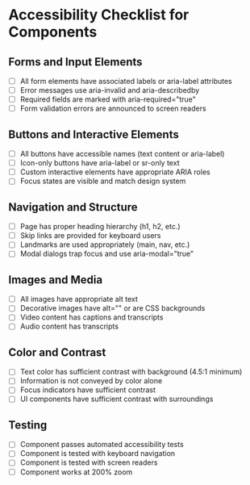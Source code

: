 # Accessibility Checklist for Components

## Forms and Input Elements
- [ ] All form elements have associated labels or aria-label attributes
- [ ] Error messages use aria-invalid and aria-describedby
- [ ] Required fields are marked with aria-required="true"
- [ ] Form validation errors are announced to screen readers

## Buttons and Interactive Elements
- [ ] All buttons have accessible names (text content or aria-label)
- [ ] Icon-only buttons have aria-label or sr-only text
- [ ] Custom interactive elements have appropriate ARIA roles
- [ ] Focus states are visible and match design system

## Navigation and Structure
- [ ] Page has proper heading hierarchy (h1, h2, etc.)
- [ ] Skip links are provided for keyboard users
- [ ] Landmarks are used appropriately (main, nav, etc.)
- [ ] Modal dialogs trap focus and use aria-modal="true"

## Images and Media
- [ ] All images have appropriate alt text
- [ ] Decorative images have alt="" or are CSS backgrounds
- [ ] Video content has captions and transcripts
- [ ] Audio content has transcripts

## Color and Contrast
- [ ] Text color has sufficient contrast with background (4.5:1 minimum)
- [ ] Information is not conveyed by color alone
- [ ] Focus indicators have sufficient contrast
- [ ] UI components have sufficient contrast with surroundings

## Testing
- [ ] Component passes automated accessibility tests
- [ ] Component is tested with keyboard navigation
- [ ] Component is tested with screen readers
- [ ] Component works at 200% zoom
